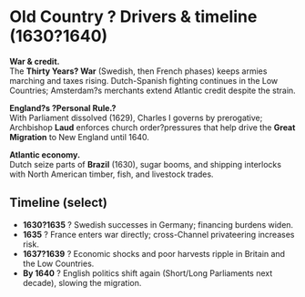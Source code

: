 ﻿# Old Country ? Drivers & timeline (1630?1640)

**War & credit.**  
The **Thirty Years? War** (Swedish, then French phases) keeps armies marching and taxes rising. Dutch-Spanish fighting continues in the Low Countries; Amsterdam?s merchants extend Atlantic credit despite the strain.

**England?s ?Personal Rule.?**  
With Parliament dissolved (1629), Charles I governs by prerogative; Archbishop **Laud** enforces church order?pressures that help drive the **Great Migration** to New England until 1640.

**Atlantic economy.**  
Dutch seize parts of **Brazil** (1630), sugar booms, and shipping interlocks with North American timber, fish, and livestock trades.

## Timeline (select)

- **1630?1635** ? Swedish successes in Germany; financing burdens widen.  
- **1635** ? France enters war directly; cross-Channel privateering increases risk.  
- **1637?1639** ? Economic shocks and poor harvests ripple in Britain and the Low Countries.  
- **By 1640** ? English politics shift again (Short/Long Parliaments next decade), slowing the migration.

